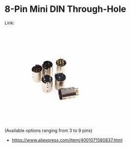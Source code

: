 # 8-Pin Mini DIN Through-Hole

Link:

<img src="./8p_MiniDIN_TH.jpg" width="300px" />

(Available options ranging from 3 to 9 pins)

- https://www.aliexpress.com/item/4001071580837.html
